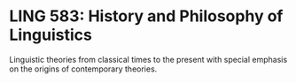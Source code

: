 # LING 583: History and Philosophy of Linguistics

Linguistic theories from classical times to the present with special emphasis on the origins of contemporary theories.